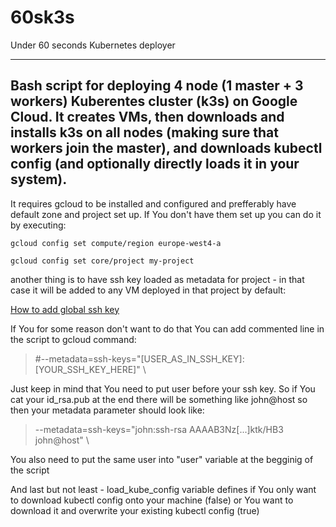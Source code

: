 # 60sk3s
Under 60 seconds Kubernetes deployer


---

## Bash script for deploying 4 node (1 master + 3 workers) Kuberentes cluster (k3s) on Google Cloud. It creates VMs, then downloads and installs k3s on all nodes (making sure that workers join the master), and downloads kubectl config (and optionally directly loads it in your system).

It requires gcloud to be installed and configured and prefferably have default zone and project set up. If You don't have them set up you can do it by executing:

`gcloud config set compute/region europe-west4-a`

`gcloud config set core/project my-project`

another thing is to have ssh key loaded as metadata for project - in that case it will be added to any VM deployed in that project by default:

[How to add global ssh key](https://cloud.google.com/compute/docs/instances/adding-removing-ssh-keys#project-wide)

If You for some reason don't want to do that You can add commented line in the script to gcloud command:

> #--metadata=ssh-keys="[USER_AS_IN_SSH_KEY]:[YOUR_SSH_KEY_HERE]" \

Just keep in mind that You need to put user before your ssh key. So if You cat your id_rsa.pub at the end there will be something like john@host so then your metadata parameter should look like:

> --metadata=ssh-keys="john:ssh-rsa AAAAB3Nz[...]ktk/HB3 john@host" \

You also need to put the same user into "user" variable at the begginig of the script

And last but not least - load_kube_config variable defines if You only want to download kubectl config onto your machine (false) or You want to download it and overwrite your existing kubectl config (true)
